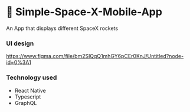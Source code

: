 # 🚀 Simple-Space-X-Mobile-App
An App that displays different SpaceX rockets

### UI design
https://www.figma.com/file/bm2SlQqQ1mhGY6pCEr0KnJ/Untitled?node-id=0%3A1

### Technology used
- React Native
- Typescript
- GraphQL
